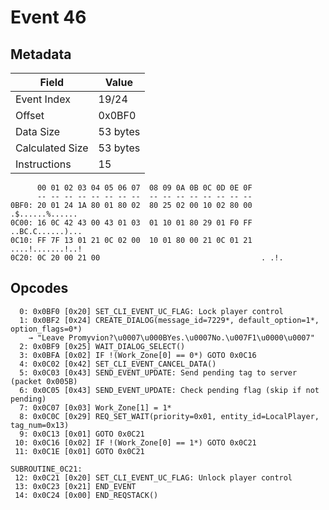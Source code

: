 # Event 46

## Metadata

| Field           | Value    |
|-----------------|----------|
| Event Index     | 19/24    |
| Offset          | 0x0BF0   |
| Data Size       | 53 bytes |
| Calculated Size | 53 bytes |
| Instructions    | 15       |

```
      00 01 02 03 04 05 06 07  08 09 0A 0B 0C 0D 0E 0F
      -- -- -- -- -- -- -- --  -- -- -- -- -- -- -- --
0BF0: 20 01 24 1A 80 01 80 02  80 25 02 00 10 02 80 00   .$......%......
0C00: 16 0C 42 43 00 43 01 03  01 10 01 80 29 01 F0 FF  ..BC.C......)...
0C10: FF 7F 13 01 21 0C 02 00  10 01 80 00 21 0C 01 21  ....!.......!..!
0C20: 0C 20 00 21 00                                    . .!.           
```

## Opcodes

```
  0: 0x0BF0 [0x20] SET_CLI_EVENT_UC_FLAG: Lock player control
  1: 0x0BF2 [0x24] CREATE_DIALOG(message_id=7229*, default_option=1*, option_flags=0*)
    → "Leave Promyvion?\u0007\u000BYes.\u0007No.\u007F1\u0000\u0007"
  2: 0x0BF9 [0x25] WAIT_DIALOG_SELECT()
  3: 0x0BFA [0x02] IF !(Work_Zone[0] == 0*) GOTO 0x0C16
  4: 0x0C02 [0x42] SET_CLI_EVENT_CANCEL_DATA()
  5: 0x0C03 [0x43] SEND_EVENT_UPDATE: Send pending tag to server (packet 0x005B)
  6: 0x0C05 [0x43] SEND_EVENT_UPDATE: Check pending flag (skip if not pending)
  7: 0x0C07 [0x03] Work_Zone[1] = 1*
  8: 0x0C0C [0x29] REQ_SET_WAIT(priority=0x01, entity_id=LocalPlayer, tag_num=0x13)
  9: 0x0C13 [0x01] GOTO 0x0C21
 10: 0x0C16 [0x02] IF !(Work_Zone[0] == 1*) GOTO 0x0C21
 11: 0x0C1E [0x01] GOTO 0x0C21

SUBROUTINE_0C21:
 12: 0x0C21 [0x20] SET_CLI_EVENT_UC_FLAG: Unlock player control
 13: 0x0C23 [0x21] END_EVENT
 14: 0x0C24 [0x00] END_REQSTACK()
```
